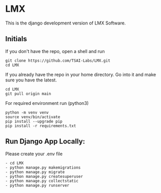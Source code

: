 # LMX
This is the django development version of LMX Software.



## Initials

If you don't have the repo, open a shell and run

```
git clone https://github.com/TSAI-Labs/LMX.git
cd LMX
```

If you already have the repo in your home directory. Go into it and make sure you have the latest.

```
cd LMX
git pull origin main
```

For required environment run (python3)

```
python -m venv venv
source venv/bin/activate
pip install --upgrade pip
pip install -r requirements.txt
```



## Run Django App Locally:

Please create your .env file

```
- cd LMX
- python manage.py makemigrations
- python manage.py migrate
- python manage.py createsuperuser
- python manage.py collectstatic
- python manage.py runserver
```